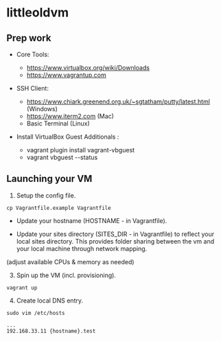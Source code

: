# littleoldvm

## Prep work

* Core Tools:
    * https://www.virtualbox.org/wiki/Downloads
    * https://www.vagrantup.com

* SSH Client:
    * https://www.chiark.greenend.org.uk/~sgtatham/putty/latest.html (Windows)
    * https://www.iterm2.com (Mac)
    * Basic Terminal (Linux)

* Install VirtualBox Guest Additionals :
    * vagrant plugin install vagrant-vbguest
    * vagrant vbguest --status

## Launching your VM

1. Setup the config file.

```
cp Vagrantfile.example Vagrantfile
```

* Update your hostname (HOSTNAME - in Vagrantfile). 

* Update your sites directory (SITES_DIR - in Vagrantfile) to reflect your local sites directory. This provides folder sharing between the vm and your local machine through network mapping.

(adjust available CPUs & memory as needed)

3. Spin up the VM (incl. provisioning).

```
vagrant up
```

4. Create local DNS entry.

```
sudo vim /etc/hosts
```

```
...
192.168.33.11 {hostname}.test
```
